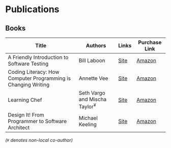 # Publications

## Books

| Title                                                         | Authors                                  | Links                                                               | Purchase Link                    |
|---------------------------------------------------------------|------------------------------------------|---------------------------------------------------------------------|----------------------------------|
| A Friendly Introduction to Software Testing                   | Bill Laboon                              | [Site](https://www.createspace.com/6008739)                         | [Amazon](http://amzn.to/2zTvW35) |     
| Coding Literacy: How Computer Programming is Changing Writing | Annette Vee                              | [Site](https://mitpress.mit.edu/books/coding-literacy)              | [Amazon](http://amzn.to/2zVGGha) |
| Learning Chef                                                 | Seth Vargo and Mischa Taylor<sup>¥</sup> | [Site](http://shop.oreilly.com/product/0636920032397.do)            | [Amazon](http://amzn.to/2zUEV3y) |
| Design It! From Programmer to Software Architect              | Michael Keeling                          | [Site](https://pragprog.com/book/mkdsa/design-it)                   | [Amazon](http://amzn.to/2hPvvzR) |



_(`¥` denotes non-local co-author)_
<!-- use http://markdowntable.com/ to format the table! -->
<!-- Amazon affiliate links from codeandsupply-20 only -->
